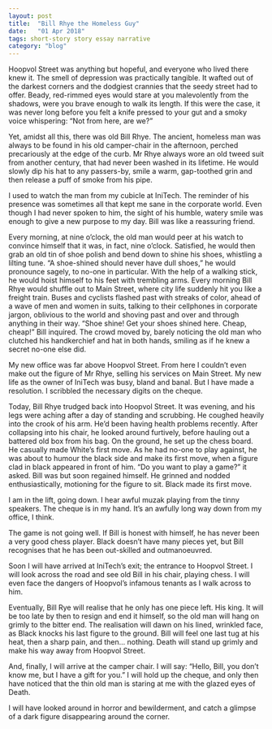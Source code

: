 ```yaml
---
layout: post
title:  "Bill Rhye the Homeless Guy"
date:   "01 Apr 2018"
tags: short-story story essay narrative
category: "blog"
---
```


Hoopvol Street was anything but hopeful, and everyone who lived there knew it. The smell of depression was practically tangible. It wafted out of the darkest corners and the dodgiest crannies that the seedy street had to offer. Beady, red-rimmed eyes would stare at you malevolently from the shadows, were you brave enough to walk its length. If this were the case, it was never long before you felt a knife pressed to your gut and a smoky voice whispering:
“Not from here, are we?”
<!--more-->
Yet, amidst all this, there was old Bill Rhye. The ancient, homeless man was always to be found in his old camper-chair in the afternoon, perched precariously at the edge of the curb. Mr Rhye always wore an old tweed suit from another century, that had never been washed in its lifetime. He would slowly dip his hat to any passers-by, smile a warm, gap-toothed grin and then release a puff of smoke from his pipe.

I used to watch the man from my cubicle at IniTech. The reminder of his presence was sometimes all that kept me sane in the corporate world. Even though I had never spoken to him, the sight of his humble, watery smile was enough to give a new purpose to my day. Bill was like a reassuring friend.

Every morning, at nine o’clock, the old man would peer at his watch to convince himself that it was, in fact, nine o’clock. Satisfied, he would then grab an old tin of shoe polish and bend down to shine his shoes, whistling a lilting tune.
“A shoe-shined should never have dull shoes,” he would pronounce sagely, to no-one in particular. With the help of a walking stick, he would hoist himself to his feet with trembling arms. Every morning Bill Rhye would shuffle out to Main Street, where city life suddenly hit you like a freight train. Buses and cyclists flashed past with streaks of color, ahead of a wave of men and women in suits, talking to their cellphones in corporate jargon, oblivious to the world and shoving past and over and through anything in their way.
“Shoe shine! Get your shoes shined here. Cheap, cheap!” Bill inquired.
The crowd moved by, barely noticing the old man who clutched his handkerchief and hat in both hands, smiling as if he knew a secret no-one else did.

My new office was far above Hoopvol Street. From here I couldn’t even make out the figure of Mr Rhye, selling his services on Main Street. My new life as the owner of IniTech was busy, bland and banal. But I have made a resolution. I scribbled the necessary digits on the cheque.

Today, Bill Rhye trudged back into Hoopvol Street. It was evening, and his legs were aching after a day of standing and scrubbing. He coughed heavily into the crook of his arm. He’d been having health problems recently. After collapsing into his chair, he looked around furtively, before hauling out a battered old box from his bag. On the ground, he set up the chess board. He casually made White’s first move. As he had no-one to play against, he was about to humour the black side and make its first move, when a figure clad in black appeared in front of him.
“Do you want to play a game?” it asked.
Bill was but soon regained himself. He grinned and nodded enthusiastically, motioning for the figure to sit. Black made its first move.

I am in the lift, going down. I hear awful muzak playing from the tinny speakers. The cheque is in my hand. It’s an awfully long way down from my office, I think.

The game is not going well. If Bill is honest with himself, he has never been a very good chess player. Black doesn’t have many pieces yet, but Bill recognises that he has been out-skilled and outmanoeuvred.

Soon I will have arrived at IniTech’s exit; the entrance to Hoopvol Street. I will look across the road and see old Bill in his chair, playing chess. I will even face the dangers of Hoopvol’s infamous tenants as I walk across to him.

Eventually, Bill Rye will realise that he only has one piece left. His king.
It will be too late by then to resign and end it himself, so the old man will hang on grimly to the bitter end. The realisation will dawn on his lined, wrinkled face, as Black knocks his last figure to the ground. Bill will feel one last tug at his heat, then a sharp pain, and then... nothing.
Death will stand up grimly and make his way away from Hoopvol Street.

And, finally, I will arrive at the camper chair. I will say: “Hello, Bill, you don’t know me, but I have a gift for you.” I will hold up the cheque, and only then have noticed that the thin old man is staring at me with the glazed eyes of Death.

I will have looked around in horror and bewilderment, and catch a glimpse of a dark figure disappearing around the corner.
